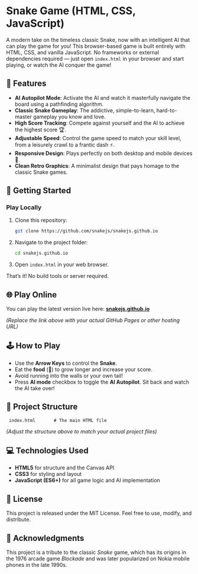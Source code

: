 ﻿# Snake Game (HTML, CSS, JavaScript)

A modern take on the timeless classic Snake, now with an intelligent AI that can play the game for you\! This browser-based game is built entirely with HTML, CSS, and vanilla JavaScript. No frameworks or external dependencies required — just open `index.html` in your browser and start playing, or watch the AI conquer the game\!

## 🧠 Features

  * **AI Autopilot Mode**: Activate the AI and watch it masterfully navigate the board using a pathfinding algorithm.
  * **Classic Snake Gameplay**: The addictive, simple-to-learn, hard-to-master gameplay you know and love.
  * **High Score Tracking**: Compete against yourself and the AI to achieve the highest score 🏆.
  * **Adjustable Speed**: Control the game speed to match your skill level, from a leisurely crawl to a frantic dash ⚡.
  * **Responsive Design**: Plays perfectly on both desktop and mobile devices 📱.
  * **Clean Retro Graphics**: A minimalist design that pays homage to the classic Snake games.

## 🚀 Getting Started

### Play Locally

1.  Clone this repository:
    ```bash
    git clone https://github.com/snakejs/snakejs.github.io
    ```
2.  Navigate to the project folder:
    ```bash
    cd snakejs.github.io
    ```
3.  Open `index.html` in your web browser.

That’s it\! No build tools or server required.

## 🌐 Play Online

You can play the latest version live here: **[snakejs.github.io](https://snakejs.github.io)**

*(Replace the link above with your actual GitHub Pages or other hosting URL)*

## 🕹️ How to Play

  * Use the **Arrow Keys** to control the **Snake**.
  * Eat the **food** (🍎) to grow longer and increase your score.
  * Avoid running into the walls or your own tail\!
  * Press **AI mode** checkbox to toggle the **AI Autopilot**. Sit back and watch the AI take over\!

## 📁 Project Structure

```
 index.html       # The main HTML file
```

*(Adjust the structure above to match your actual project files)*

## 💻 Technologies Used

  * **HTML5** for structure and the Canvas API
  * **CSS3** for styling and layout
  * **JavaScript (ES6+)** for all game logic and AI implementation

## 📄 License

This project is released under the MIT License. Feel free to use, modify, and distribute.

## 🙏 Acknowledgments

This project is a tribute to the classic *Snake* game, which has its origins in the 1976 arcade game *Blockade* and was later popularized on Nokia mobile phones in the late 1990s.